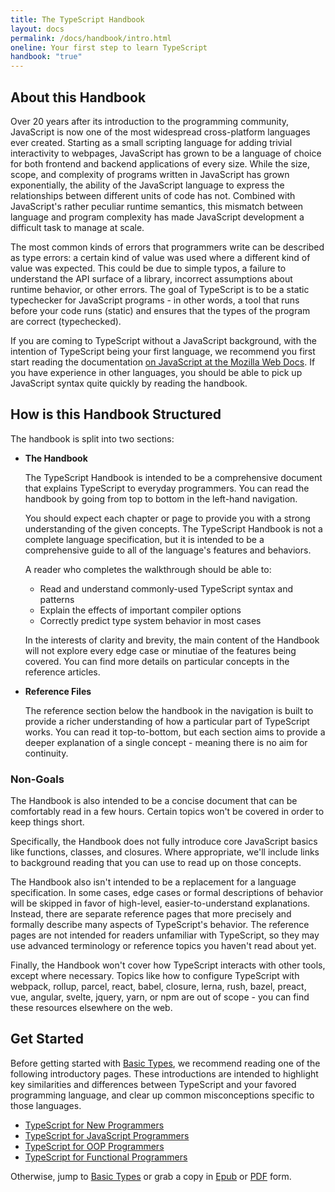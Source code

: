 ```yaml
---
title: The TypeScript Handbook
layout: docs
permalink: /docs/handbook/intro.html
oneline: Your first step to learn TypeScript
handbook: "true"
---
```


## About this Handbook

Over 20 years after its introduction to the programming community, JavaScript is now one of the most widespread cross-platform languages ever created. Starting as a small scripting language for adding trivial interactivity to webpages, JavaScript has grown to be a language of choice for both frontend and backend applications of every size. While the size, scope, and complexity of programs written in JavaScript has grown exponentially, the ability of the JavaScript language to express the relationships between different units of code has not. Combined with JavaScript's rather peculiar runtime semantics, this mismatch between language and program complexity has made JavaScript development a difficult task to manage at scale.

The most common kinds of errors that programmers write can be described as type errors: a certain kind of value was used where a different kind of value was expected. This could be due to simple typos, a failure to understand the API surface of a library, incorrect assumptions about runtime behavior, or other errors. The goal of TypeScript is to be a static typechecker for JavaScript programs - in other words, a tool that runs before your code runs (static) and ensures that the types of the program are correct (typechecked).

If you are coming to TypeScript without a JavaScript background, with the intention of TypeScript being your first language, we recommend you first start reading the documentation [on JavaScript at the Mozilla Web Docs](https://developer.mozilla.org/docs/Web/JavaScript/Guide).
If you have experience in other languages, you should be able to pick up JavaScript syntax quite quickly by reading the handbook.

## How is this Handbook Structured

The handbook is split into two sections:

- **The Handbook**

  The TypeScript Handbook is intended to be a comprehensive document that explains TypeScript to everyday programmers. You can read the handbook by going from top to bottom in the left-hand navigation.

  You should expect each chapter or page to provide you with a strong understanding of the given concepts. The TypeScript Handbook is not a complete language specification, but it is intended to be a comprehensive guide to all of the language's features and behaviors.

  A reader who completes the walkthrough should be able to:

  - Read and understand commonly-used TypeScript syntax and patterns
  - Explain the effects of important compiler options
  - Correctly predict type system behavior in most cases

  In the interests of clarity and brevity, the main content of the Handbook will not explore every edge case or minutiae of the features being covered. You can find more details on particular concepts in the reference articles.

- **Reference Files**

  The reference section below the handbook in the navigation is built to provide a richer understanding of how a particular part of TypeScript works. You can read it top-to-bottom, but each section aims to provide a deeper explanation of a single concept - meaning there is no aim for continuity.

### Non-Goals

The Handbook is also intended to be a concise document that can be comfortably read in a few hours. Certain topics won't be covered in order to keep things short.

Specifically, the Handbook does not fully introduce core JavaScript basics like functions, classes, and closures. Where appropriate, we'll include links to background reading that you can use to read up on those concepts.

The Handbook also isn't intended to be a replacement for a language specification. In some cases, edge cases or formal descriptions of behavior will be skipped in favor of high-level, easier-to-understand explanations. Instead, there are separate reference pages that more precisely and formally describe many aspects of TypeScript's behavior. The reference pages are not intended for readers unfamiliar with TypeScript, so they may use advanced terminology or reference topics you haven't read about yet.

Finally, the Handbook won't cover how TypeScript interacts with other tools, except where necessary. Topics like how to configure TypeScript with webpack, rollup, parcel, react, babel, closure, lerna, rush, bazel, preact, vue, angular, svelte, jquery, yarn, or npm are out of scope - you can find these resources elsewhere on the web.

## Get Started

Before getting started with [Basic Types](/docs/handbook/2/basic-types.html), we recommend reading one of the following introductory pages. These introductions are intended to highlight key similarities and differences between TypeScript and your favored programming language, and clear up common misconceptions specific to those languages.

- [TypeScript for New Programmers](/docs/handbook/typescript-from-scratch.html)
- [TypeScript for JavaScript Programmers](/docs/handbook/typescript-in-5-minutes.html)
- [TypeScript for OOP Programmers](/docs/handbook/typescript-in-5-minutes-oop.html)
- [TypeScript for Functional Programmers](/docs/handbook/typescript-in-5-minutes-func.html)

Otherwise, jump to [Basic Types](/docs/handbook/2/basic-types.html) or grab a copy in [Epub](/assets/typescript-handbook.epub) or [PDF](/assets/typescript-handbook.pdf) form.
